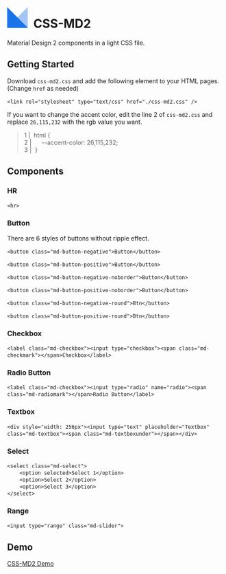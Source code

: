 # ![icon](https://github.com/icy-flame/css-md2/raw/master/css-md2.png)&nbsp;&nbsp;CSS-MD2
Material Design 2 components in a light CSS file.
## Getting Started
Download `css-md2.css` and add the following element to your HTML pages. (Change `href` as needed)  
```
<link rel="stylesheet" type="text/css" href="./css-md2.css" />
```
If you want to change the accent color, edit the line 2 of `css-md2.css` and replace `26,115,232` with the rgb value you want.
> 1 | &nbsp;html {  
2 | &nbsp;&nbsp;&nbsp;&nbsp;&nbsp;--accent-color: 26,115,232;  
3 | &nbsp;}
## Components
### HR
```
<hr>
```
### Button
There are 6 styles of buttons without ripple effect.
```
<button class="md-button-negative">Button</button>
```
```
<button class="md-button-positive">Button</button>
```
```
<button class="md-button-negative-noborder">Button</button>
```
```
<button class="md-button-positive-noborder">Button</button>
```
```
<button class="md-button-negative-round">Btn</button>
```
```
<button class="md-button-positive-round">Btn</button>
```
### Checkbox
```
<label class="md-checkbox"><input type="checkbox"><span class="md-checkmark"></span>Checkbox</label>
```
### Radio Button
```
<label class="md-checkbox"><input type="radio" name="radio"><span class="md-radiomark"></span>Radio Button</label>
```
### Textbox
```
<div style="width: 256px"><input type="text" placeholder="Textbox" class="md-textbox"><span class="md-textboxunder"></span></div>
```
### Select
```
<select class="md-select">
    <option selected>Select 1</option>
    <option>Select 2</option>
    <option>Select 3</option>
</select>
```
### Range
```
<input type="range" class="md-slider">
```
## Demo
[CSS-MD2 Demo](https://icy-flame.github.io/css-md2)
